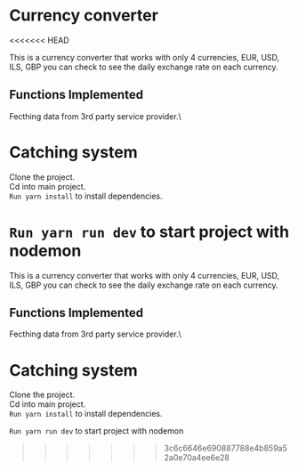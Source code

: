 # Currency converter
<<<<<<< HEAD

This is a currency converter that works with only 4 currencies, EUR, USD, ILS, GBP you can check to see the daily exchange rate on each currency.

## Functions Implemented

Fecthing data from 3rd party service provider.\

# **Catching system**

Clone the project.\
Cd into main project.\
`Run yarn install` to install dependencies.

`Run yarn run dev` to start project with nodemon
=======
This is a currency converter that works with only 4 currencies, EUR, USD, ILS, GBP you can check to see the daily exchange rate on each currency.
## Functions Implemented
Fecthing data from 3rd party service provider.\
# **Catching system**
Clone the project.\
Cd into main project.\
`Run yarn install` to install dependencies.

`Run yarn run dev` to start project with nodemon




>>>>>>> 3c6c6646e690887788e4b859a52a0e70a4ee6e28
